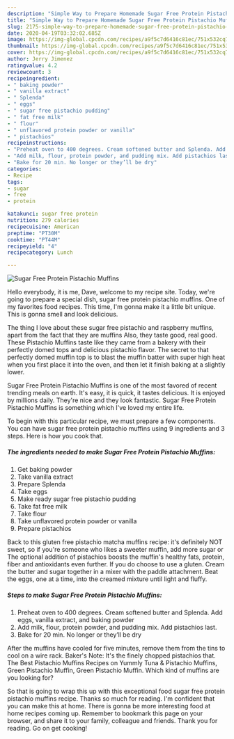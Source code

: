 ```yaml
---
description: "Simple Way to Prepare Homemade Sugar Free Protein Pistachio Muffins"
title: "Simple Way to Prepare Homemade Sugar Free Protein Pistachio Muffins"
slug: 2175-simple-way-to-prepare-homemade-sugar-free-protein-pistachio-muffins
date: 2020-04-19T03:32:02.685Z
image: https://img-global.cpcdn.com/recipes/a9f5c7d6416c81ec/751x532cq70/sugar-free-protein-pistachio-muffins-recipe-main-photo.jpg
thumbnail: https://img-global.cpcdn.com/recipes/a9f5c7d6416c81ec/751x532cq70/sugar-free-protein-pistachio-muffins-recipe-main-photo.jpg
cover: https://img-global.cpcdn.com/recipes/a9f5c7d6416c81ec/751x532cq70/sugar-free-protein-pistachio-muffins-recipe-main-photo.jpg
author: Jerry Jimenez
ratingvalue: 4.2
reviewcount: 3
recipeingredient:
- " baking powder"
- " vanilla extract"
- " Splenda"
- " eggs"
- " sugar free pistachio pudding"
- " fat free milk"
- " flour"
- " unflavored protein powder or vanilla"
- " pistachios"
recipeinstructions:
- "Preheat oven to 400 degrees. Cream softened butter and Splenda. Add eggs, vanilla extract, and baking powder"
- "Add milk, flour, protein powder, and pudding mix. Add pistachios last."
- "Bake for 20 min. No longer or they’ll be dry"
categories:
- Recipe
tags:
- sugar
- free
- protein

katakunci: sugar free protein 
nutrition: 279 calories
recipecuisine: American
preptime: "PT30M"
cooktime: "PT44M"
recipeyield: "4"
recipecategory: Lunch

---
```



![Sugar Free Protein Pistachio Muffins](https://img-global.cpcdn.com/recipes/a9f5c7d6416c81ec/751x532cq70/sugar-free-protein-pistachio-muffins-recipe-main-photo.jpg)

Hello everybody, it is me, Dave, welcome to my recipe site. Today, we're going to prepare a special dish, sugar free protein pistachio muffins. One of my favorites food recipes. This time, I'm gonna make it a little bit unique. This is gonna smell and look delicious.

The thing I love about these sugar free pistachio and raspberry muffins, apart from the fact that they are muffins Also, they taste good, real good. These Pistachio Muffins taste like they came from a bakery with their perfectly domed tops and delicious pistachio flavor. The secret to that perfectly domed muffin top is to blast the muffin batter with super high heat when you first place it into the oven, and then let it finish baking at a slightly lower.

Sugar Free Protein Pistachio Muffins is one of the most favored of recent trending meals on earth. It's easy, it is quick, it tastes delicious. It is enjoyed by millions daily. They're nice and they look fantastic. Sugar Free Protein Pistachio Muffins is something which I've loved my entire life.


To begin with this particular recipe, we must prepare a few components. You can have sugar free protein pistachio muffins using 9 ingredients and 3 steps. Here is how you cook that.

<!--inarticleads1-->

##### The ingredients needed to make Sugar Free Protein Pistachio Muffins:

1. Get  baking powder
1. Take  vanilla extract
1. Prepare  Splenda
1. Take  eggs
1. Make ready  sugar free pistachio pudding
1. Take  fat free milk
1. Take  flour
1. Take  unflavored protein powder or vanilla
1. Prepare  pistachios


Back to this gluten free pistachio matcha muffins recipe: it&#39;s definitely NOT sweet, so if you&#39;re someone who likes a sweeter muffin, add more sugar or The optional addition of pistachios boosts the muffin&#39;s healthy fats, protein, fiber and antioxidants even further. If you do choose to use a gluten. Cream the butter and sugar together in a mixer with the paddle attachment. Beat the eggs, one at a time, into the creamed mixture until light and fluffy. 

<!--inarticleads2-->

##### Steps to make Sugar Free Protein Pistachio Muffins:

1. Preheat oven to 400 degrees. Cream softened butter and Splenda. Add eggs, vanilla extract, and baking powder
1. Add milk, flour, protein powder, and pudding mix. Add pistachios last.
1. Bake for 20 min. No longer or they’ll be dry


After the muffins have cooled for five minutes, remove them from the tins to cool on a wire rack. Baker&#39;s Note: It&#39;s the finely chopped pistachios that. The Best Pistachio Muffins Recipes on Yummly Tuna &amp; Pistachio Muffins, Green Pistachio Muffin, Green Pistachio Muffin. Which kind of muffins are you looking for? 

So that is going to wrap this up with this exceptional food sugar free protein pistachio muffins recipe. Thanks so much for reading. I'm confident that you can make this at home. There is gonna be more interesting food at home recipes coming up. Remember to bookmark this page on your browser, and share it to your family, colleague and friends. Thank you for reading. Go on get cooking!
